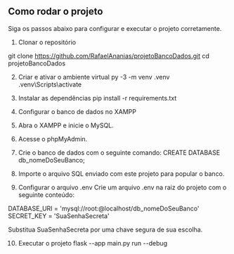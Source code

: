 ## Como rodar o projeto

Siga os passos abaixo para configurar e executar o projeto corretamente.
1. Clonar o repositório

git clone https://github.com/RafaelAnanias/projetoBancoDados.git
cd projetoBancoDados

2. Criar e ativar o ambiente virtual
py -3 -m venv .venv
.venv\Scripts\activate

3. Instalar as dependências
pip install -r requirements.txt

4. Configurar o banco de dados no XAMPP
5. Abra o XAMPP e inicie o MySQL.
6. Acesse o phpMyAdmin.
7. Crie o banco de dados com o seguinte comando: CREATE DATABASE db_nomeDoSeuBanco;
8. Importe o arquivo SQL enviado com este projeto para popular o banco.

9. Configurar o arquivo .env
Crie um arquivo .env na raiz do projeto com o seguinte conteúdo:

DATABASE_URI = 'mysql://root:@localhost/db_nomeDoSeuBanco'
SECRET_KEY = 'SuaSenhaSecreta'

Substitua SuaSenhaSecreta por uma chave segura de sua escolha.

10. Executar o projeto
flask --app main.py run --debug
